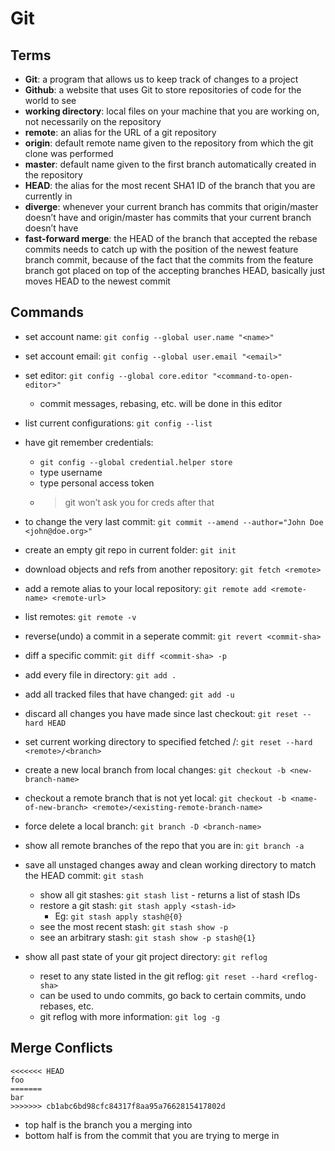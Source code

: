 # Git

## Terms
- **Git**: a program that allows us to keep track of changes to a project
- **Github**: a website that uses Git to store repositories of code for the world to see
- **working directory**: local files on your machine that you are working on, not necessarily on the repository
- **remote**: an alias for the URL of a git repository
- **origin**: default remote name given to the repository from which the git clone was performed
- **master**: default name given to the first branch automatically created in the repository
- **HEAD**: the alias for the most recent SHA1 ID of the branch that you are currently in
- **diverge**: whenever your current branch has commits that origin/master doesn’t have and origin/master has commits that your current branch doesn’t have
- **fast-forward merge**: the HEAD of the branch that accepted the rebase commits needs to catch up with the position of the newest feature branch commit, because of the fact that the commits from the feature branch got placed on top of the accepting branches HEAD, basically just moves HEAD to the newest commit

## Commands
- set account name: `git config --global user.name "<name>"`
- set account email: `git config --global user.email "<email>"`
- set editor: `git config --global core.editor "<command-to-open-editor>"`
  - commit messages, rebasing, etc. will be done in this editor
- list current configurations: `git config --list`
- have git remember credentials:
  - `git config --global credential.helper store`
  - type username
  - type personal access token
  - > git won’t ask you for creds after that
- to change the very last commit: `git commit --amend --author="John Doe <john@doe.org>"`
- create an empty git repo in current folder: `git init`
- download objects and refs from another repository: `git fetch <remote>`
- add a remote alias to your local repository: `git remote add <remote-name> <remote-url>`
- list remotes: `git remote -v`
- reverse(undo) a commit in a seperate commit: `git revert <commit-sha>`
- diff a specific commit: `git diff <commit-sha> -p`
- add every file in directory: `git add .`
- add all tracked files that have changed: `git add -u`
- discard all changes you have made since last checkout: `git reset --hard HEAD`
- set current working directory to specified fetched <remote>/<branch>: `git reset --hard <remote>/<branch>`
- create a new local branch from local changes: `git checkout -b <new-branch-name>`
- checkout a remote branch that is not yet local: `git checkout -b <name-of-new-branch> <remote>/<existing-remote-branch-name>`
- force delete a local branch: `git branch -D <branch-name>`
- show all remote branches of the repo that you are in: `git branch -a`
- save all unstaged changes away and clean working directory to match the HEAD commit: `git stash`
  - show all git stashes: `git stash list` - returns a list of stash IDs
  - restore a git stash: `git stash apply <stash-id>`
    - Eg: `git stash apply stash@{0}`
  - see the most recent stash: `git stash show -p`
  - see an arbitrary stash: `git stash show -p stash@{1}`

- show all past state of your git project directory: `git reflog`
  - reset to any state listed in the git reflog: `git reset --hard <reflog-sha>`
  - can be used to undo commits, go back to certain commits, undo rebases, etc.
  - git reflog with more information: `git log -g`

## Merge Conflicts
```
<<<<<<< HEAD
foo
=======
bar
>>>>>>> cb1abc6bd98cfc84317f8aa95a7662815417802d
```
  - top half is the branch you a merging into
  - bottom half is from the commit that you are trying to merge in
